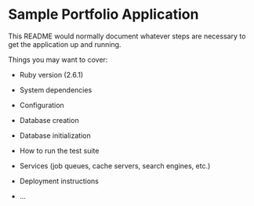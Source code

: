 # Sample Portfolio Application

This README would normally document whatever steps are necessary to get the
application up and running.

Things you may want to cover:

* Ruby version
    (2.6.1)
* System dependencies

* Configuration

* Database creation

* Database initialization

* How to run the test suite

* Services (job queues, cache servers, search engines, etc.)

* Deployment instructions

* ...
